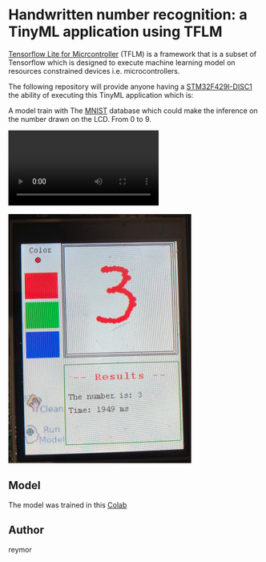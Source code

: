 # Handwritten number recognition: a TinyML application using TFLM

[Tensorflow Lite for Micrcontroller](https://www.tensorflow.org/lite/microcontrollers) (TFLM) is a framework that is a subset of Tensorflow which is designed to execute machine learning model on resources constrained devices i.e. microcontrollers.

The following repository will provide anyone having a [STM32F429I-DISC1](https://www.st.com/en/evaluation-tools/32f429idiscovery.html) the ability of executing this TinyML application which is: 

A model train with The [MNIST](http://yann.lecun.com/exdb/mnist/) database which could make the inference on the number drawn on the LCD. From 0 to 9.

<video src="assets/example_running.mp4" controls="controls">
</video>

![static](assets/example.png)

## Model

The model was trained in this [Colab](https://colab.research.google.com/drive/1VplKYj2p9_9LHHPtLSMRfFzcTP--8NoM?usp=sharing)

## Author

reymor